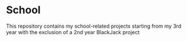 # School
This repository contains my school-related projects starting from my 3rd year with the exclusion of a 2nd year BlackJack project
